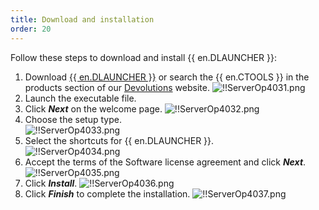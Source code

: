 ```yaml
---
title: Download and installation
order: 20
---
```

Follow these steps to download and install {{ en.DLAUNCHER }}:  

1. Download [{{ en.DLAUNCHER }}](https://devolutions.net/launcher/download) or search the {{ en.CTOOLS }} in the products section of our [Devolutions](https://devolutions.net/) website. 
![!!ServerOp4031.png](https://webdevolutions.azureedge.net/docs/en/server/ServerOp4031.png) 
1. Launch the executable file. 
1. Click ***Next*** on the welcome page. 
![!!ServerOp4032.png](https://webdevolutions.azureedge.net/docs/en/server/ServerOp4032.png) 
1. Choose the setup type.  
![!!ServerOp4033.png](https://webdevolutions.azureedge.net/docs/en/server/ServerOp4033.png) 
1. Select the shortcuts for {{ en.DLAUNCHER }}.  
![!!ServerOp4034.png](https://webdevolutions.azureedge.net/docs/en/server/ServerOp4034.png) 
1. Accept the terms of the Software license agreement and click ***Next***. 
![!!ServerOp4035.png](https://webdevolutions.azureedge.net/docs/en/server/ServerOp4035.png) 
1. Click ***Install***. 
![!!ServerOp4036.png](https://webdevolutions.azureedge.net/docs/en/server/ServerOp4036.png) 
1. Click ***Finish*** to complete the installation. 
![!!ServerOp4037.png](https://webdevolutions.azureedge.net/docs/en/server/ServerOp4037.png) 

